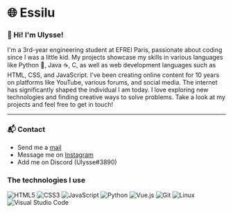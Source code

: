 # 🌐 Essilu

### 👋 Hi! I'm Ulysse! 
I'm a 3rd-year engineering student at EFREI Paris, passionate about coding since I was a little kid. My projects showcase my skills in various languages like Python 🐍, Java ☕, C, as well as web development languages such as HTML, CSS, and JavaScript. I've been creating online content for 10 years on platforms like YouTube, various forums, and social media. The internet has significantly shaped the individual I am today. I love exploring new technologies and finding creative ways to solve problems. Take a look at my projects and feel free to get in touch!

---

### 📬 Contact
- Send me a [mail](mailto:team.modecraft@gmail.com)
- Message me on [Instagram](https://www.instagram.com/ulysse333_/)
- Add me on Discord (Ulysse#3890)


### The technologies I use
![HTML5](https://img.shields.io/badge/html-%23E34F26.svg?style=flat&logo=html5&logoColor=white)
![CSS3](https://img.shields.io/badge/css-%231572B6.svg?style=flat&logo=css3&logoColor=white)
![JavaScript](https://img.shields.io/badge/javascript-%23323330.svg?style=flat&logo=javascript&logoColor=%23F7DF1E)
![Python](https://img.shields.io/badge/python-3670A0?style=flat&logo=python&logoColor=ffdd54)
![Vue.js](https://img.shields.io/badge/vuejs-%2335495e.svg?style=flat&logo=vuedotjs&logoColor=%234FC08D)
![Git](https://img.shields.io/badge/git-%23F05033.svg?style=flat&logo=git&logoColor=white)
![Linux](https://img.shields.io/badge/linux-FCC624?style=flat&logo=linux&logoColor=black)
![Visual Studio Code](https://img.shields.io/badge/vscode-0078d7.svg?style=flat&logo=visual-studio-code&logoColor=white)